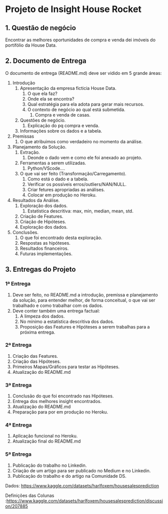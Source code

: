 # Projeto de Insight House Rocket

## 1. Questão de negócio

Encontrar as melhores oportunidades de compra e venda dei imóveis do portifólio da House Data.

## 2. Documento de Entrega

O documento de entrega (README.md) deve ser vidido em 5 grande áreas:

1. Introdução
   1. Apresentação da empresa ficticia House Data.
      1. O que ela faz?
      2. Onde ela se encontra?
      3. Qual estratégia para ela adota para gerar mais recursos.
      4. O contexto de negócio ao qual está submetida.
         1. Compra e venda de casas.
   2. Questões de negócio.
      1. Explicação do pq compra e venda.
   3. Informações sobre os dados e a tabela.
2. Premissas
   1. O que atribuimos como verdadeiro no momento da análise.
3. Planejamento da Solução.
   1. Extração.
      1. Deonde o dado vem e como ele foi anexado ao projeto.
   2. Ferramentas a serem utilizadas.
      1. Python/VScode....
   3. O que vai ser feito (Transformação/Carregamento).
      1. Como está o dado e a tabela.
      2. Verificar os possíveis erros/outliers/NAN/NULL.
      3. Criar fetures apropriadas as análises.
      4. Colocar em produção no Heroku.
4. Resultados da Análise.
   1. Exploração dos dados.
      1. Estatística descritiva: max, min, median, mean, std.
   2. Criação de Features.
   3. Criação de Hipóteses.
   4. Exploração dos dados.
5. Conclusões.
   1. O que foi encontrado desta exploração.
   2. Respostas as hipóteses.
   3. Resultados financeiros.
   4. Futuras implementações.

## 3. Entregas do Projeto

### 1ª Entrega

1. Deve ser feito, no README.md a introdução, premissa e planejamento da solução, para entender melhor, de forma conceitual, o que vai ser trabalhado e como trabalhar com os dados.
2. Deve conter também uma entrega factual:
   1. A limpeza dos dados.
   2. No mínimo a estatística descritiva dos dados.
   3. Proposição das Features e Hipóteses a serem trabalhas para a próxima entrega.

### 2ª Entrega

1. Criação das Features.
2. Criação das Hipóteses.
3. Primeiros Mapas/Gráficos para testar as Hipóteses.
4. Atualização do README.md

### 3ª Entrega

1. Conclusão do que foi encontrado nas Hipóteses.
2. Entrega dos melhores insight encontrados.
3. Atualização do README.md
4. Preparação para por em produção no Heroku.

### 4ª Entrega

1. Aplicação funcional no Heroku.
2. Atualização final do README.md

### 5ª Entrega

1. Publicação do trabalho no Linkedin.
2. Criação de um artigo para ser publicado no Medium e no Linkedin.
3. Publicação do trabalho e do artigo na Comunidade DS.

Dados: https://www.kaggle.com/datasets/harlfoxem/housesalesprediction

Definições das Colunas :https://www.kaggle.com/datasets/harlfoxem/housesalesprediction/discussion/207885
